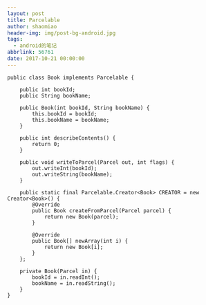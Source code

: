 ```yaml
---
layout: post
title: Parcelable
author: shaomiao
header-img: img/post-bg-android.jpg
tags:
  - android的笔记
abbrlink: 56761
date: 2017-10-21 00:00:00
---
```

	public class Book implements Parcelable {

		public int bookId;
		public String bookName;

		public Book(int bookId, String bookName) {
			this.bookId = bookId;
			this.bookName = bookName;
		}

		public int describeContents() {
			return 0;
		}

		public void writeToParcel(Parcel out, int flags) {
			out.writeInt(bookId);
			out.writeString(bookName);
		}

		public static final Parcelable.Creator<Book> CREATOR = new Creator<Book>() {
			@Override
			public Book createFromParcel(Parcel parcel) {
				return new Book(parcel);
			}

			@Override
			public Book[] newArray(int i) {
				return new Book[i];
			}
		};

		private Book(Parcel in) {
			bookId = in.readInt();
			bookName = in.readString();
		}
	}
